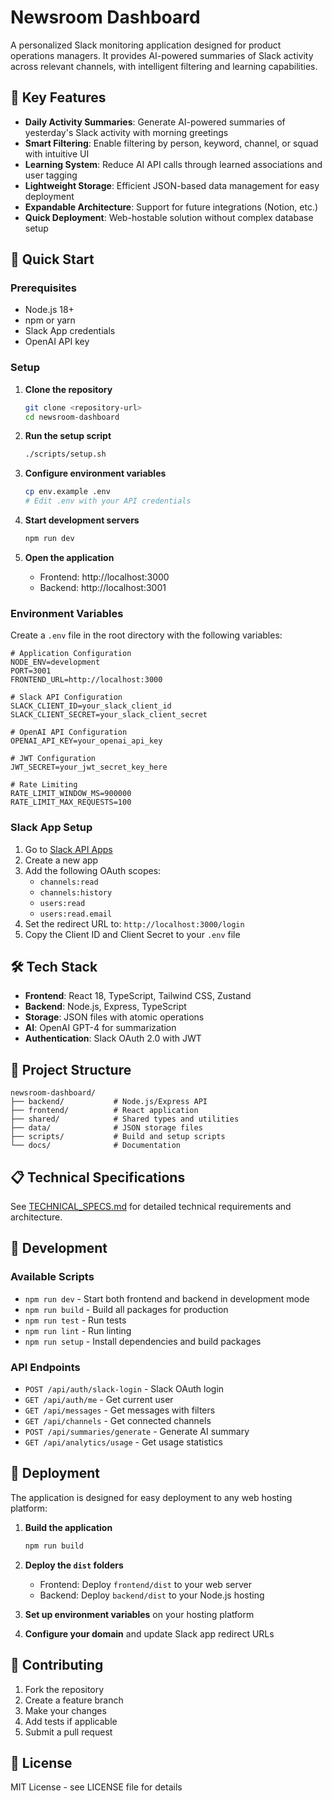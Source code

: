 # Newsroom Dashboard

A personalized Slack monitoring application designed for product operations managers. It provides AI-powered summaries of Slack activity across relevant channels, with intelligent filtering and learning capabilities.

## 🎯 Key Features

- **Daily Activity Summaries**: Generate AI-powered summaries of yesterday's Slack activity with morning greetings
- **Smart Filtering**: Enable filtering by person, keyword, channel, or squad with intuitive UI
- **Learning System**: Reduce AI API calls through learned associations and user tagging
- **Lightweight Storage**: Efficient JSON-based data management for easy deployment
- **Expandable Architecture**: Support for future integrations (Notion, etc.)
- **Quick Deployment**: Web-hostable solution without complex database setup

## 🚀 Quick Start

### Prerequisites

- Node.js 18+ 
- npm or yarn
- Slack App credentials
- OpenAI API key

### Setup

1. **Clone the repository**
   ```bash
   git clone <repository-url>
   cd newsroom-dashboard
   ```

2. **Run the setup script**
   ```bash
   ./scripts/setup.sh
   ```

3. **Configure environment variables**
   ```bash
   cp env.example .env
   # Edit .env with your API credentials
   ```

4. **Start development servers**
   ```bash
   npm run dev
   ```

5. **Open the application**
   - Frontend: http://localhost:3000
   - Backend: http://localhost:3001

### Environment Variables

Create a `.env` file in the root directory with the following variables:

```env
# Application Configuration
NODE_ENV=development
PORT=3001
FRONTEND_URL=http://localhost:3000

# Slack API Configuration
SLACK_CLIENT_ID=your_slack_client_id
SLACK_CLIENT_SECRET=your_slack_client_secret

# OpenAI API Configuration
OPENAI_API_KEY=your_openai_api_key

# JWT Configuration
JWT_SECRET=your_jwt_secret_key_here

# Rate Limiting
RATE_LIMIT_WINDOW_MS=900000
RATE_LIMIT_MAX_REQUESTS=100
```

### Slack App Setup

1. Go to [Slack API Apps](https://api.slack.com/apps)
2. Create a new app
3. Add the following OAuth scopes:
   - `channels:read`
   - `channels:history`
   - `users:read`
   - `users:read.email`
4. Set the redirect URL to: `http://localhost:3000/login`
5. Copy the Client ID and Client Secret to your `.env` file

## 🛠 Tech Stack

- **Frontend**: React 18, TypeScript, Tailwind CSS, Zustand
- **Backend**: Node.js, Express, TypeScript
- **Storage**: JSON files with atomic operations
- **AI**: OpenAI GPT-4 for summarization
- **Authentication**: Slack OAuth 2.0 with JWT

## 📁 Project Structure

```
newsroom-dashboard/
├── backend/           # Node.js/Express API
├── frontend/          # React application
├── shared/            # Shared types and utilities
├── data/              # JSON storage files
├── scripts/           # Build and setup scripts
└── docs/              # Documentation
```

## 📋 Technical Specifications

See [TECHNICAL_SPECS.md](./TECHNICAL_SPECS.md) for detailed technical requirements and architecture.

## 🔧 Development

### Available Scripts

- `npm run dev` - Start both frontend and backend in development mode
- `npm run build` - Build all packages for production
- `npm run test` - Run tests
- `npm run lint` - Run linting
- `npm run setup` - Install dependencies and build packages

### API Endpoints

- `POST /api/auth/slack-login` - Slack OAuth login
- `GET /api/auth/me` - Get current user
- `GET /api/messages` - Get messages with filters
- `GET /api/channels` - Get connected channels
- `POST /api/summaries/generate` - Generate AI summary
- `GET /api/analytics/usage` - Get usage statistics

## 🚀 Deployment

The application is designed for easy deployment to any web hosting platform:

1. **Build the application**
   ```bash
   npm run build
   ```

2. **Deploy the `dist` folders**
   - Frontend: Deploy `frontend/dist` to your web server
   - Backend: Deploy `backend/dist` to your Node.js hosting

3. **Set up environment variables** on your hosting platform

4. **Configure your domain** and update Slack app redirect URLs

## 🤝 Contributing

1. Fork the repository
2. Create a feature branch
3. Make your changes
4. Add tests if applicable
5. Submit a pull request

## 📄 License

MIT License - see LICENSE file for details

